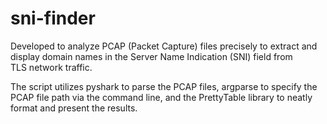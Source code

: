# sni-finder
Developed to analyze PCAP (Packet Capture) files precisely to extract and display domain names in the Server Name Indication (SNI) field from TLS network traffic. 

The script utilizes pyshark to parse the PCAP files, argparse to specify the PCAP file path via the command line, and the PrettyTable library to neatly format and present the results.

